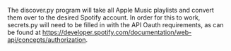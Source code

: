The discover.py program will take all Apple Music playlists and convert them over to the desired Spotify account. 
In order for this to work, secrets.py will need to be filled in with the API Oauth requirements, as can be found at https://developer.spotify.com/documentation/web-api/concepts/authorization. 
